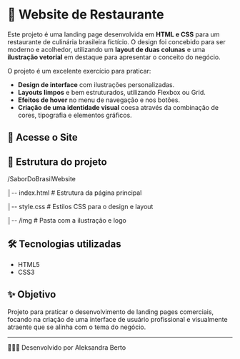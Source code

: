 # 🍲 Website de Restaurante

Este projeto é uma landing page desenvolvida em **HTML e CSS** para um restaurante de culinária brasileira fictício. O design foi concebido para ser moderno e acolhedor, utilizando um **layout de duas colunas** e uma **ilustração vetorial** em destaque para apresentar o conceito do negócio.

O projeto é um excelente exercício para praticar:
* **Design de interface** com ilustrações personalizadas.
* **Layouts limpos** e bem estruturados, utilizando Flexbox ou Grid.
* **Efeitos de hover** no menu de navegação e nos botões.
* **Criação de uma identidade visual** coesa através da combinação de cores, tipografia e elementos gráficos.

## 🚀 Acesse o Site


## 📂 Estrutura do projeto
/SaborDoBrasilWebsite

│-- index.html # Estrutura da página principal

│-- style.css # Estilos CSS para o design e layout

│-- /img # Pasta com a ilustração e logo

## 🛠️ Tecnologias utilizadas
- HTML5
- CSS3

## ✨ Objetivo
Projeto para praticar o desenvolvimento de landing pages comerciais, focando na criação de uma interface de usuário profissional e visualmente atraente que se alinha com o tema do negócio.

---

👩🏽‍💻 Desenvolvido por Aleksandra Berto
